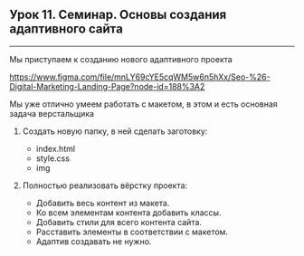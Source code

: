 ## Урок 11. Семинар. Основы создания адаптивного сайта
<hr>


Мы приступаем к созданию нового адаптивного проекта

https://www.figma.com/file/mnLY69cYE5cqWM5w6n5hXx/Seo-%26-Digital-Marketing-Landing-Page?node-id=188%3A2

Мы уже отлично умеем работать с макетом, в этом и есть основная задача верстальщика

1. Создать новую папку, в ней сделать заготовку:
    * index.html
    * style.css
    * img

2. Полностью реализовать вёрстку проекта:
    * Добавить весь контент из макета.
    * Ко всем элементам контента добавить классы.
    * Добавить стили для всего контента сайта.
    * Расставить элементы в соответствии с макетом.
    * Адаптив создавать не нужно.
